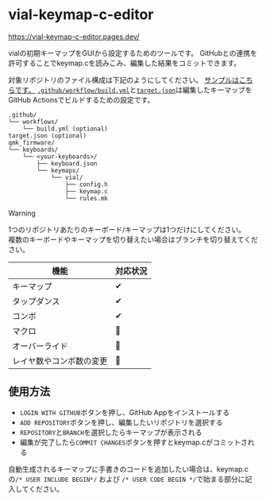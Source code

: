 # vial-keymap-c-editor

https://vial-keymap-c-editor.pages.dev/

vialの初期キーマップをGUIから設定するためのツールです。 GitHubとの連携を許可することでkeymap.cを読みこみ、編集した結果をコミットできます。

対象リポジトリのファイル構成は下記のようにしてください。
[サンプルはこちらです。](https://github.com/sekigon-gonnoc/auto-kdk-tutorial-data-wired-controller)
[`.github/workflow/build.yml`](https://github.com/sekigon-gonnoc/auto-kdk-tutorial-data-wired-controller/blob/main/.github/workflows/build.yml)と[`target.json`](https://github.com/sekigon-gonnoc/auto-kdk-tutorial-data-wired-controller/blob/main/target.json)は編集したキーマップをGitHub Actionsでビルドするための設定です。

```
.github/
└── workflows/
    └── build.yml (optional)
target.json (optional)
qmk_firmware/
└── keyboards/
    └── <your-keyboards>/
        ├── keyboard.json
        └── keymaps/
            └── vial/
                ├── config.h
                ├── keymap.c
                └── rules.mk
```

> [!warning]
> 1つのリポジトリあたりのキーボード/キーマップは1つだけにしてください。  
> 複数のキーボードやキーマップを切り替えたい場合はブランチを切り替えてください。

| 機能                     | 対応状況 |
| ------------------------ | -------- |
| キーマップ               | ✔        |
| タップダンス             | ✔        |
| コンボ                   | ✔        |
| マクロ                   | 🚧        |
| オーバーライド           | 🚧        |
| レイヤ数やコンボ数の変更 | 🚧        |

## 使用方法

* `LOGIN WITH GITHUB`ボタンを押し、GitHub Appをインストールする
* `ADD REPOSITORY`ボタンを押し、編集したいリポジトリを選択する
* `REPOSITORY`と`BRANCH`を選択したらキーマップが表示される
* 編集が完了したら`COMMIT CHANGES`ボタンを押すとkeymap.cがコミットされる

自動生成されるキーマップに手書きのコードを追加したい場合は、keymap.cの`/* USER INCLUDE BEGIN*/` および `/* USER CODE BEGIN */`で始まる部分に記入してください。